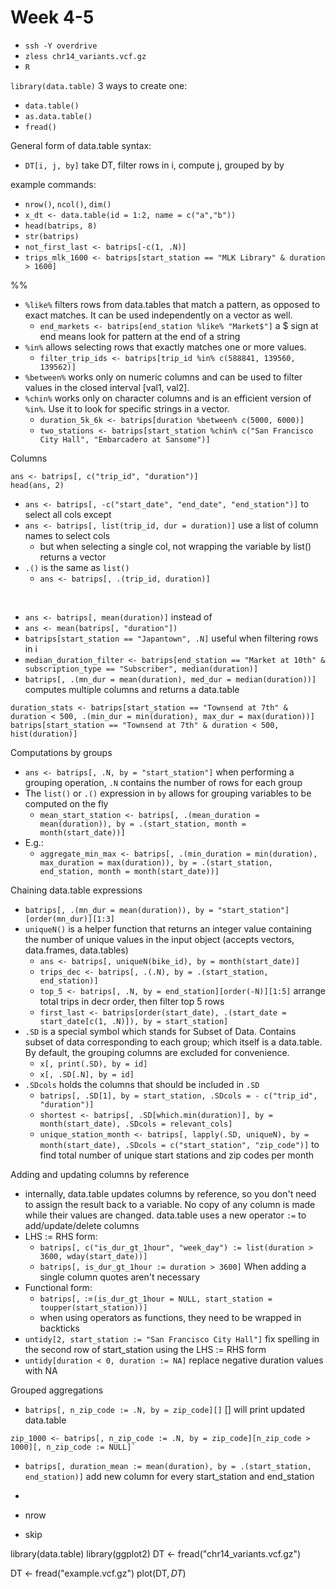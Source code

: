 # Week 4-5
- `ssh -Y overdrive`
- `zless chr14_variants.vcf.gz`
- `R`

`library(data.table)`
3 ways to create one:
- `data.table()`
- `as.data.table()`
- `fread()`

General form of data.table syntax:
- `DT[i, j, by]` take DT, filter rows in i, compute j, grouped by by

example commands:
- `nrow()`, `ncol()`, `dim()`
- `x_dt <- data.table(id = 1:2, name = c("a","b"))`
- `head(batrips, 8)`
- `str(batrips)`
- `not_first_last <- batrips[-c(1, .N)]`
- `trips_mlk_1600 <- batrips[start_station == "MLK Library" & duration > 1600]`

%%
- `%like%` filters rows from data.tables that match a pattern, as opposed to exact matches. It can be used independently on a vector as well.
  - `end_markets <- batrips[end_station %like% "Market$"]` a $ sign at end means look for pattern at the end of a string
- `%in%` allows selecting rows that exactly matches one or more values.
  - `filter_trip_ids <- batrips[trip_id %in% c(588841, 139560, 139562)]`
- `%between%` works only on numeric columns and can be used to filter values in the closed interval [val1, val2].
- `%chin%` works only on character columns and is an efficient version of `%in%`. Use it to look for specific strings in a vector.
  - `duration_5k_6k <- batrips[duration %between% c(5000, 6000)]`
  - `two_stations <- batrips[start_station %chin% c("San Francisco City Hall", "Embarcadero at Sansome")]`

Columns
```
ans <- batrips[, c("trip_id", "duration")]
head(ans, 2)
```
- `ans <- batrips[, -c("start_date", "end_date", "end_station")]` to select all cols except
- `ans <- batrips[, list(trip_id, dur = duration)]` use a list of column names to select cols
  - but when selecting a single col, not wrapping the variable by list() returns a vector
- `.()` is the same as `list()`
  - `ans <- batrips[, .(trip_id, duration)]`
<br>

- `ans <- batrips[, mean(duration)]` instead of
- `ans <- mean(batrips[, "duration"])`
- `batrips[start_station == "Japantown", .N]` useful when filtering rows in i
- `median_duration_filter <- batrips[end_station == "Market at 10th" & subscription_type == "Subscriber", median(duration)]`
- `batrips[, .(mn_dur = mean(duration), med_dur = median(duration))]` computes multiple columns and returns a data.table
```
duration_stats <- batrips[start_station == "Townsend at 7th" & duration < 500, .(min_dur = min(duration), max_dur = max(duration))]
batrips[start_station == "Townsend at 7th" & duration < 500, hist(duration)]
```

Computations by groups
- `ans <- batrips[, .N, by = "start_station"]` when performing a grouping operation, `.N` contains the number of rows for each group
- The `list()` or `.()` expression in `by` allows for grouping variables to be computed on the fly
  - `mean_start_station <- batrips[, .(mean_duration = mean(duration)), by = .(start_station, month = month(start_date))]`
- E.g.:
  - `aggregate_min_max <- batrips[, .(min_duration = min(duration), max_duration = max(duration)), by = .(start_station, end_station, month = month(start_date))]`

Chaining data.table expressions
- `batrips[, .(mn_dur = mean(duration)), by = "start_station"][order(mn_dur)][1:3]`
- `uniqueN()` is a helper function that returns an integer value containing the number of unique values in the input object (accepts vectors, data.frames, data.tables)
  - `ans <- batrips[, uniqueN(bike_id), by = month(start_date)]`
  - `trips_dec <- batrips[, .(.N), by = .(start_station, end_station)]`
  - `top_5 <- batrips[, .N, by = end_station][order(-N)][1:5]` arrange total trips in decr order, then filter top 5 rows
  - `first_last <- batrips[order(start_date), .(start_date = start_date[c(1, .N)]), by = start_station]`
- `.SD` is a special symbol which stands for Subset of Data. Contains subset of data corresponding to each group; which itself is a data.table. By default, the grouping columns are excluded for convenience.
  - `x[, print(.SD), by = id]`
  - `x[, .SD[.N], by = id]`
- `.SDcols` holds the columns that should be included in `.SD`
  - `batrips[, .SD[1], by = start_station, .SDcols = - c("trip_id", "duration")]`
  - `shortest <- batrips[, .SD[which.min(duration)], by = month(start_date), .SDcols = relevant_cols]`
  - `unique_station_month <- batrips[, lapply(.SD, uniqueN), by = month(start_date), .SDcols = c("start_station", "zip_code")]` to find total number of unique start stations and zip codes per month

Adding and updating columns by reference
- internally, data.table updates columns by reference, so you don't need to assign the result back to a variable. No copy of any column is made while their values are changed. data.table uses a new operator `:=` to add/update/delete columns
- LHS := RHS form:
  - `batrips[, c("is_dur_gt_1hour", "week_day") := list(duration > 3600, wday(start_date))]`
  - `batrips[, is_dur_gt_1hour := duration > 3600]` When adding a single column quotes aren't necessary
- Functional form:
  - `batrips[, `:=`(is_dur_gt_1hour = NULL, start_station = toupper(start_station))]`
  - when using operators as functions, they need to be wrapped in backticks
-  `untidy[2, start_station := "San Francisco City Hall"]` fix spelling in the second row of start_station using the LHS := RHS form
- `untidy[duration < 0, duration := NA]` replace negative duration values with NA

Grouped aggregations
- `batrips[, n_zip_code := .N, by = zip_code][]` [] will print updated data.table
```
zip_1000 <- batrips[, n_zip_code := .N, by = zip_code][n_zip_code > 1000][, n_zip_code := NULL]`
```
- `batrips[, duration_mean := mean(duration), by = .(start_station, end_station)]` add new column for every start_station and end_station
- 

- nrow
- skip



library(data.table)
library(ggplot2)
DT <- fread("chr14_variants.vcf.gz")


DT <- fread("example.vcf.gz")
plot(DT$, DT$)


